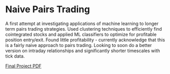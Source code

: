 # Naive Pairs Trading
A first attempt at investigating applications of machine learning to longer term pairs trading strategies. Used clustering techniques to efficiently find cointegrated stocks and applied ML classifiers to optimize for profitable position entry/exit. Found little profitability - currently acknowledge that this is a fairly naive approach to pairs trading. Looking to soon do a better version on intraday relationships and significantly shorter timescales with tick data.

[Final Project PDF](https://github.com/nicholaskim6/pairs-trading-naive/blob/master/nk6_COS424_HW4.pdf)

